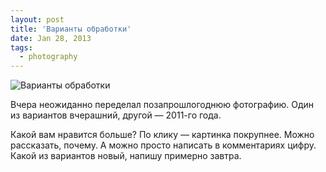 ```yaml
---
layout: post
title: 'Варианты обработки'
date: Jan 28, 2013
tags:
  - photography
---
```


![Варианты обработки](upload://versions.jpg)

Вчера неожиданно переделал позапрошлогоднюю фотографию. Один из вариантов вчерашний, другой — 2011-го года.

Какой вам нравится больше? По клику — картинка покрупнее. Можно рассказать, почему. А можно просто написать в комментариях цифру. Какой из вариантов новый, напишу примерно завтра.
